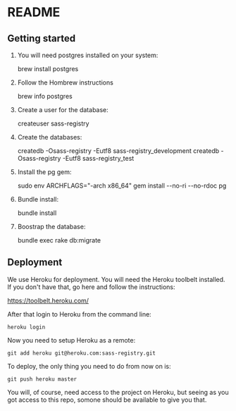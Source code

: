 # README

## Getting started

1. You will need postgres installed on your system:

    brew install postgres

2. Follow the Hombrew instructions

    brew info postgres

3. Create a user for the database:

    createuser sass-registry

4. Create the databases:

    createdb -Osass-registry -Eutf8 sass-registry_development
    createdb -Osass-registry -Eutf8 sass-registry_test

5. Install the pg gem:

    sudo env ARCHFLAGS="-arch x86_64" gem install --no-ri --no-rdoc pg

5. Bundle install:

    bundle install

6. Boostrap the database:

    bundle exec rake db:migrate

## Deployment

We use Heroku for deployment. You will need the Heroku toolbelt installed.
If you don't have that, go here and follow the instructions:

  https://toolbelt.heroku.com/

After that login to Heroku from the command line:

    heroku login

Now you need to setup Heroku as a remote:

    git add heroku git@heroku.com:sass-registry.git

To deploy, the only thing you need to do from now on is:

    git push heroku master

You will, of course, need access to the project on Heroku, but seeing as you
got access to this repo, somone should be available to give you that.
